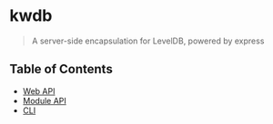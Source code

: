 # kwdb

> A server-side encapsulation for LevelDB, powered by express

## Table of Contents

* [Web API](web-api)
* [Module API](module-api)
* [CLI](cli)